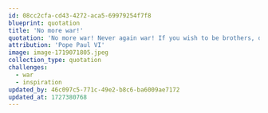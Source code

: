 ```yaml
---
id: 08cc2cfa-cd43-4272-aca5-69979254f7f8
blueprint: quotation
title: 'No more war!'
quotation: 'No more war! Never again war! If you wish to be brothers, drop your weapons.'
attribution: 'Pope Paul VI'
image: image-1719071805.jpeg
collection_type: quotation
challenges:
  - war
  - inspiration
updated_by: 46c097c5-771c-49e2-b8c6-ba6009ae7172
updated_at: 1727380768
---
```

